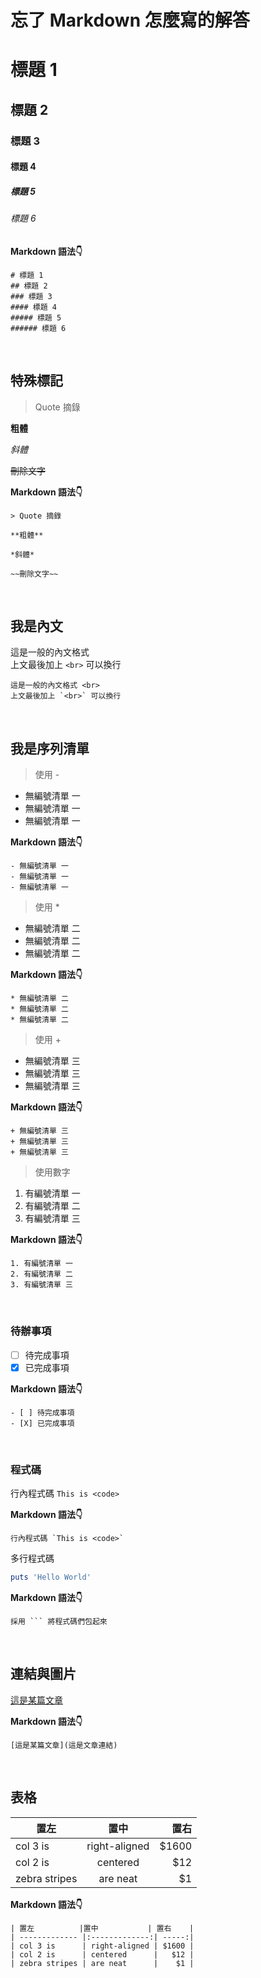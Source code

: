 # 忘了 Markdown 怎麼寫的解答

# 標題 1
## 標題 2
### 標題 3
#### 標題 4
##### 標題 5
###### 標題 6
**Markdown 語法👇**
```
# 標題 1
## 標題 2
### 標題 3
#### 標題 4
##### 標題 5
###### 標題 6
```

<br>

## 特殊標記
> Quote 摘錄

**粗體**

*斜體*

~~刪除文字~~

**Markdown 語法👇**
```
> Quote 摘錄

**粗體**

*斜體*

~~刪除文字~~
```
<br>

## 我是內文
這是一般的內文格式 <br>
上文最後加上 `<br>` 可以換行
```
這是一般的內文格式 <br>
上文最後加上 `<br>` 可以換行
```
<br>

## 我是序列清單
> 使用 -
- 無編號清單 一
- 無編號清單 一
- 無編號清單 一

**Markdown 語法👇**
```
- 無編號清單 一
- 無編號清單 一
- 無編號清單 一
```

> 使用 *
* 無編號清單 二
* 無編號清單 二
* 無編號清單 二

**Markdown 語法👇**
```
* 無編號清單 二
* 無編號清單 二
* 無編號清單 二
```

> 使用 +
+ 無編號清單 三
+ 無編號清單 三
+ 無編號清單 三

**Markdown 語法👇**
```
+ 無編號清單 三
+ 無編號清單 三
+ 無編號清單 三
```

> 使用數字
1. 有編號清單 一
2. 有編號清單 二
3. 有編號清單 三

**Markdown 語法👇**
```
1. 有編號清單 一
2. 有編號清單 二
3. 有編號清單 三
```
<br>

### 待辦事項
- [ ] 待完成事項 
- [X] 已完成事項  

**Markdown 語法👇**
```
- [ ] 待完成事項 
- [X] 已完成事項 
```
<br>

### 程式碼
行內程式碼 `This is <code>`

**Markdown 語法👇**
```
行內程式碼 `This is <code>`
```

多行程式碼
```ruby
puts 'Hello World'
```

**Markdown 語法👇**
```
採用 ``` 將程式碼們包起來
```
<br>

## 連結與圖片
[這是某篇文章](這是文章連結)

**Markdown 語法👇**
```
[這是某篇文章](這是文章連結)
```
<br>

## 表格
| 置左        |置中           | 置右  |
| ------------- |:-------------:| -----:|
| col 3 is      | right-aligned | $1600 |
| col 2 is      | centered      |   $12 |
| zebra stripes | are neat      |    $1 |

**Markdown 語法👇**
```
| 置左          |置中           | 置右    |
| ------------- |:-------------:| -----:|
| col 3 is      | right-aligned | $1600 |
| col 2 is      | centered      |   $12 |
| zebra stripes | are neat      |    $1 |
```
